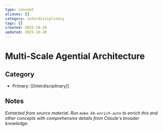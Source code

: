 ```yaml
---
type: concept
aliases: []
category: interdisciplinary
tags: []
created: 2025-10-20
updated: 2025-10-20
---
```


# Multi-Scale Agential Architecture

## Category

- Primary: [[Interdisciplinary]]

## Notes

*Extracted from source material. Run `make kb-enrich-auto` to enrich this and other concepts with comprehensive details from Claude's broader knowledge.*
